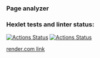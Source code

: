 ### Page analyzer

### Hexlet tests and linter status:
[![Actions Status](https://github.com/TolkienRools/python-project-83/actions/workflows/hexlet-check.yml/badge.svg)](https://github.com/TolkienRools/python-project-83/actions)
[![Actions Status](https://github.com/TolkienRools/python-project-83/actions/workflows/page-analyzer-check.yml/badge.svg)](https://github.com/TolkienRools/python-project-83/actions)

[render.com link](https://python-project-83-ge25.onrender.com)